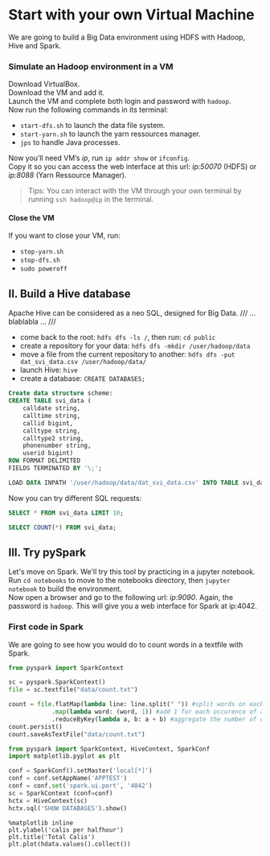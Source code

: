 # Start with your own Virtual Machine

We are going to build a Big Data environment using HDFS with Hadoop, Hive and Spark.

### Simulate an Hadoop environment in a VM

Download VirtualBox.  
Download the VM and add it.  
Launch the VM and complete both login and password with `hadoop`.  
Now run the following commands in its terminal:  
- `start-dfs.sh` to launch the data file system.  
- `start-yarn.sh` to launch the yarn ressources manager.  
- `jps` to handle Java processes.  

Now you’ll need VM’s _ip_, run `ip addr show` or `ifconfig`.  
Copy it so you can access the web interface at this url: _ip:50070_ (HDFS) or _ip:8088_ (Yarn Ressource Manager).  

> Tips: You can interact with the VM through your own terminal by running `ssh hadoop@ip` in the terminal. 

#### Close the VM

If you want to close your VM, run:  
- `stop-yarn.sh`  
- `stop-dfs.sh`  
- `sudo poweroff`  


## II. Build a Hive database


Apache Hive can be considered as a neo SQL, designed for Big Data. /// ... blablabla ... ///

- come back to the root: `hdfs dfs -ls /`, then run: `cd public`
- create a repository for your data: `hdfs dfs -mkdir /user/hadoop/data`
- move a file from the current repository to another: `hdfs dfs -put dat_svi_data.csv /user/hadoop/data/`
- launch Hive: `hive`
- create a database: `CREATE DATABASES;`

```sql
Create data structure scheme:
CREATE TABLE svi_data (
    calldate string,
    calltime string,
    callid bigint,
    calltype string,
    calltype2 string,
    phonenumber string,
    userid bigint)
ROW FORMAT DELIMITED
FIELDS TERMINATED BY '\;';

LOAD DATA INPATH '/user/hadoop/data/dat_svi_data.csv' INTO TABLE svi_data;
```

Now you can try different SQL requests:
```sql
SELECT * FROM svi_data LIMIT 10;
```
```sql
SELECT COUNT(*) FROM svi_data;
```


## III. Try pySpark

Let's move on Spark. We'll try this tool by practicing in a jupyter notebook. Run `cd notebooks` to move to the notebooks directory, then `jupyter notebook` to build the environment.  
Now open a browser and go to the following url: *ip:9090*. Again, the password is `hadoop`. This will give you a web interface for Spark at ip:4042.  

### First code in Spark

We are going to see how you would do to count words in a textfile with Spark.
```python
from pyspark import SparkContext

sc = pyspark.SparkContext()
file = sc.textfile("data/count.txt")

count = file.flatMap(lambda line: line.split(" ")) #split words on each line
            .map(lambda word: (word, 1)) #add 1 for each occurence of a word
            .reduceByKey(lambda a, b: a + b) #aggregate the number of occurences of each word
count.persist()
count.saveAsTextFile("data/count.txt")

```

```python
from pyspark import SparkContext, HiveContext, SparkConf
import matplotlib.pyplot as plt
```

```python
conf = SparkConf().setMaster('local[*]')
conf = conf.setAppName('APPTEST')
conf = conf.set('spark.ui.port', '4042')
sc = SparkContext (conf=conf)
hctx = HiveContext(sc)
hctx.sql('SHOW DATABASES').show()
```

```
%matplotlib inline
plt.ylabel('calis per halfhour')
plt.title('Total Calis')
plt.plot(hdata.values().collect())
```

